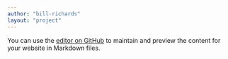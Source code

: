 ```yaml
---
author: "bill-richards"
layout: "project"
---
```


You can use the [editor on GitHub](https://github.com/bill-richards/bill-richards.github.io/edit/develop/README.md) to maintain and preview the content for your website in Markdown files.

